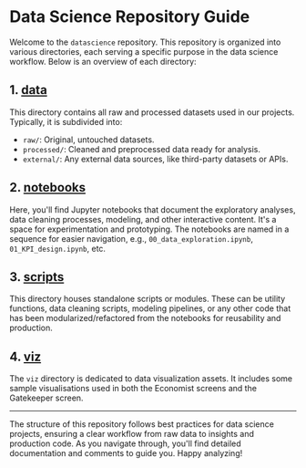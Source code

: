 # Data Science Repository Guide

Welcome to the `datascience` repository. This repository is organized into various directories, each serving a specific purpose in the data science workflow. Below is an overview of each directory:

## 1. [data](./data/)
This directory contains all raw and processed datasets used in our projects. Typically, it is subdivided into:

- `raw/`: Original, untouched datasets.
- `processed/`: Cleaned and preprocessed data ready for analysis.
- `external/`: Any external data sources, like third-party datasets or APIs.

## 2. [notebooks](./notebooks/)
Here, you'll find Jupyter notebooks that document the exploratory analyses, data cleaning processes, modeling, and other interactive content. It's a space for experimentation and prototyping. The notebooks are named in a sequence for easier navigation, e.g., `00_data_exploration.ipynb`, `01_KPI_design.ipynb`, etc.

## 3. [scripts](./scripts/)
This directory houses standalone scripts or modules. These can be utility functions, data cleaning scripts, modeling pipelines, or any other code that has been modularized/refactored from the notebooks for reusability and production.

## 4. [viz](./viz/)
The `viz` directory is dedicated to data visualization assets. It includes some sample visualisations used in both the Economist screens and the Gatekeeper screen.

---

The structure of this repository follows best practices for data science projects, ensuring a clear workflow from raw data to insights and production code. As you navigate through, you'll find detailed documentation and comments to guide you. Happy analyzing!
